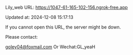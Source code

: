 Lily_web URL: https://1047-61-165-102-156.ngrok-free.app

Updated at: 2024-12-08 15:17:13

If you cannot open this URL, the server might be down.

Please contact: 

goley04@foxmail.com Or Wechat:GL_yeaH